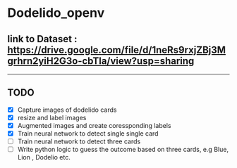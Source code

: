 # Dodelido_openv
## link to Dataset : https://drive.google.com/file/d/1neRs9rxjZBj3Mgrhrn2yiH2G3o-cbTla/view?usp=sharing
---
## TODO
- [X] Capture images of dodelido cards 
- [x] resize and label images 
- [x] Augmented images and create coressponding labels 
- [x] Train neural network to detect single single card
- [ ] Train neural network to detect three cards 
- [ ] Write python logic to guess the outcome based on three cards, e.g Blue, Lion , Dodelio etc. 
